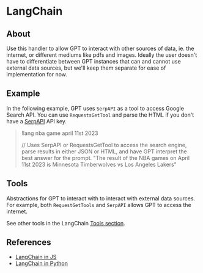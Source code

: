 # LangChain

## About

Use this handler to allow GPT to interact with other sources of data, ie. the internet, or different mediums like pdfs and images. Ideally the user doesn't have to differentiate between GPT instances that can and cannot use external data sources, but we'll keep them separate for ease of implementation for now.

## Example

In the following example, GPT uses `SerpAPI` as a tool to access Google Search API. You can use `RequestsGetTool` and parse the HTML if you don't have a [SerpAPI](https://serpapi.com/) API key.

> !lang nba game april 11st 2023
>
> // Uses SerpAPI or RequestsGetTool to access the search engine, parse results in either JSON or HTML, and have GPT interpret the best answer for the prompt.
> "The result of the NBA games on April 11st 2023 is Minnesota Timberwolves vs Los Angeles Lakers"

## Tools

Abstractions for GPT to interact with to interact with external data sources. For example, both `RequestGetTools` and `SerpAPI` allows GPT to access the internet.

See other tools in the LangChain [Tools section](https://js.langchain.com/docs/modules/agents/tools/).

## References

-   [LangChain in JS](https://js.langchain.com/docs/)
-   [LangChain in Python](https://python.langchain.com/en/latest/index.html)
